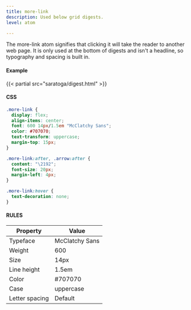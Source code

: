 ```yaml
---
title: more-link
description: Used below grid digests.
level: atom

---
```

The more-link atom signifies that clicking it will take the reader to another web page. It is only used at the bottom of digests and isn't a headline, so typography and spacing is built in.

#### Example
<div class="example">
  {{< partial src="saratoga/digest.html" >}}
</div>

#### CSS
```css
.more-link {
  display: flex;
  align-items: center;
  font: 600 14px/1.5em "McClatchy Sans";
  color: #707070;
  text-transform: uppercase;
  margin-top: 15px;
}

.more-link:after, .arrow:after {
  content: "\2192";
  font-size: 20px;
  margin-left: 4px;
}

.more-link:hover {
  text-decoration: none;
}
```

#### RULES

Property | Value
--- | ---
Typeface | McClatchy Sans
Weight | 600
Size | 14px
Line height | 1.5em
Color | #707070
Case | uppercase
Letter spacing | Default
